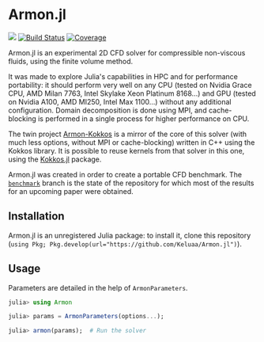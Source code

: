 # Armon.jl

[![](https://img.shields.io/badge/docs-dev-blue.svg)](https://keluaa.github.io/Armon.jl/dev)
[![Build Status](https://github.com/Keluaa/Armon.jl/actions/workflows/CI.yml/badge.svg?branch=main)](https://github.com/Keluaa/Armon.jl/actions/workflows/CI.yml?query=branch%3Amain)
[![Coverage](https://codecov.io/gh/Keluaa/Armon.jl/branch/main/graph/badge.svg)](https://codecov.io/gh/Keluaa/Armon.jl)

Armon.jl is an experimental 2D CFD solver for compressible non-viscous fluids, using the finite volume method.

It was made to explore Julia's capabilities in HPC and for performance portability: it should
perform very well on any CPU (tested on Nvidia Grace CPU, AMD Milan 7763, Intel Skylake Xeon Platinum 8168...)
and GPU (tested on Nvidia A100, AMD MI250, Intel Max 1100...) without any additional configuration.
Domain decomposition is done using MPI, and cache-blocking is performed in a single process for
higher performance on CPU.

The twin project [Armon-Kokkos](https://github.com/Keluaa/Armon-Kokkos) is a mirror of the core of
this solver (with much less options, without MPI or cache-blocking) written in C++ using the Kokkos library.
It is possible to reuse kernels from that solver in this one, using the
[Kokkos.jl](https://github.com/Keluaa/Kokkos.jl) package.

Armon.jl was created in order to create a portable CFD benchmark.
The [`benchmark`](https://github.com/Keluaa/Armon.jl/tree/benchmark) branch is the state of the
repository for which most of the results for an upcoming paper were obtained.

## Installation

Armon.jl is an unregistered Julia package: to install it, clone this repository
(`using Pkg; Pkg.develop(url="https://github.com/Keluaa/Armon.jl")`).

## Usage

Parameters are detailed in the help of `ArmonParameters`.

```julia
julia> using Armon

julia> params = ArmonParameters(options...);

julia> armon(params);  # Run the solver
```
